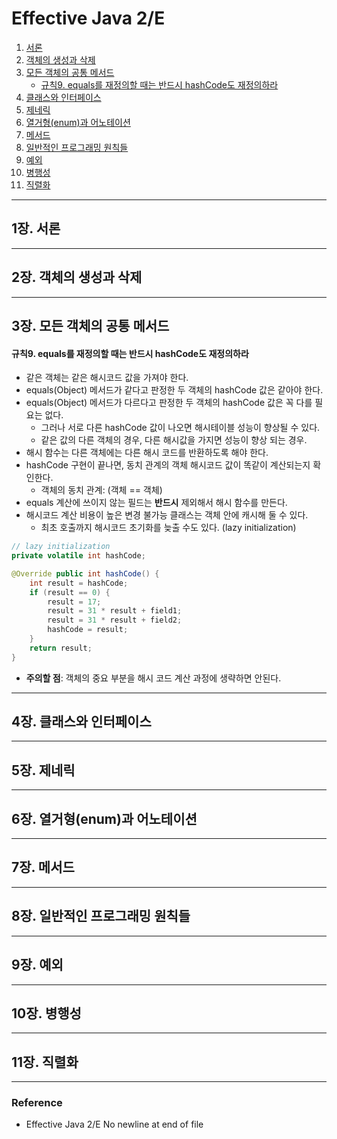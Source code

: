 # Effective Java 2/E

1. [서론](1장.-서론)
2. [객체의 생성과 삭제](#2장.-객체의-생성과-삭제)
3. [모든 객체의 공통 메서드](#3장.-모든-객체의-공통-메서드)
   - [규칙9. equals를 재정의할 때는 반드시 hashCode도 재정의하라](#규칙9.-equals를-재정의할-때는-반드시-hashCode도-재정의하라)
4. [클래스와 인터페이스](#4장.-클래스와-인터페이스)
5. [제네릭](#5장.-제네릭)
6. [열거형(enum)과 어노테이션](#6장.-열거형(enum)과-어노테이션)
7. [메서드](#7장.-메서드)
8. [일반적인 프로그래밍 원칙들](#8장.-일반적인-프로그래밍-원칙들)
9. [예외](#9장.-예외)
10. [병행성](#10장.-병행성)
11. [직렬화](#11장.-직렬화)

---

## 1장. 서론


---
## 2장. 객체의 생성과 삭제


---
## 3장. 모든 객체의 공통 메서드
#### 규칙9. equals를 재정의할 때는 반드시 hashCode도 재정의하라
- 같은 객체는 같은 해시코드 값을 가져야 한다.
- equals(Object) 메서드가 같다고 판정한 두 객체의 hashCode 값은 같아야 한다.
- equals(Object) 메서드가 다르다고 판정한 두 객체의 hashCode 값은 꼭 다를 필요는 없다.
  - 그러나 서로 다른 hashCode 값이 나오면 해시테이블 성능이 향상될 수 있다.
  - 같은 값의 다른 객체의 경우, 다른 해시값을 가지면 성능이 향상 되는 경우.
- 해시 함수는 다른 객체에는 다른 해시 코드를 반환하도록 해야 한다.
- hashCode 구현이 끝나면, 동치 관계의 객체 해시코드 값이 똑같이 계산되는지 확인한다.
  - 객체의 동치 관계: (객체 == 객체)
- equals 계산에 쓰이지 않는 필드는 **반드시** 제외해서 해시 함수를 만든다.
- 해시코드 계산 비용이 높은 변경 불가능 클래스는 객체 안에 캐시해 둘 수 있다.
  - 최초 호출까지 해시코드 초기화를 늦출 수도 있다. (lazy initialization)
```java
// lazy initialization
private volatile int hashCode;

@Override public int hashCode() {
    int result = hashCode;
    if (result == 0) {
        result = 17;
        result = 31 * result + field1;
        result = 31 * result + field2;
        hashCode = result;
    }
    return result;
}
```
- **주의할 점**: 객체의 중요 부분을 해시 코드 계산 과정에 생략하면 안된다.


---
## 4장. 클래스와 인터페이스


---
## 5장. 제네릭


---
## 6장. 열거형(enum)과 어노테이션


---
## 7장. 메서드


---
## 8장. 일반적인 프로그래밍 원칙들


---
## 9장. 예외


---
## 10장. 병행성


---
## 11장. 직렬화


---

### Reference
- Effective Java 2/E
  No newline at end of file
